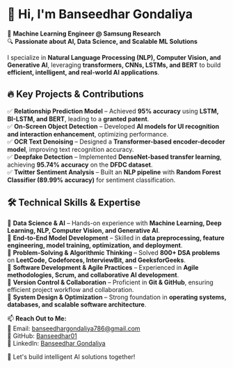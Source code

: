# 👋 Hi, I'm Banseedhar Gondaliya  

🚀 **Machine Learning Engineer @ Samsung Research**  
🔍 **Passionate about AI, Data Science, and Scalable ML Solutions**  

I specialize in **Natural Language Processing (NLP), Computer Vision, and Generative AI**, leveraging **transformers, CNNs, LSTMs, and BERT** to build **efficient, intelligent, and real-world AI applications**.  

## 🔥 Key Projects & Contributions  
✅ **Relationship Prediction Model** – Achieved **95% accuracy** using **LSTM, BI-LSTM, and BERT**, leading to a **granted patent**.  
✅ **On-Screen Object Detection** – Developed **AI models for UI recognition and interaction enhancement**, optimizing performance.  
✅ **OCR Text Denoising** – Designed a **Transformer-based encoder-decoder model**, improving text recognition accuracy.  
✅ **Deepfake Detection** – Implemented **DenseNet-based transfer learning**, achieving **95.74% accuracy** on the **DFDC dataset**.  
✅ **Twitter Sentiment Analysis** – Built an **NLP pipeline** with **Random Forest Classifier (89.99% accuracy)** for sentiment classification.  

## 🛠️ Technical Skills & Expertise  
🔹 **Data Science & AI** – Hands-on experience with **Machine Learning, Deep Learning, NLP, Computer Vision, and Generative AI**.  
🔹 **End-to-End Model Development** – Skilled in **data preprocessing, feature engineering, model training, optimization, and deployment**.  
🔹 **Problem-Solving & Algorithmic Thinking** – Solved **800+ DSA problems** on **LeetCode, Codeforces, InterviewBit, and GeeksforGeeks**.  
🔹 **Software Development & Agile Practices** – Experienced in **Agile methodologies, Scrum, and collaborative AI development**.  
🔹 **Version Control & Collaboration** – Proficient in **Git & GitHub**, ensuring efficient project workflow and collaboration.  
🔹 **System Design & Optimization** – Strong foundation in **operating systems, databases, and scalable software architecture**.  

📫 **Reach Out to Me:**  
💌 Email: [banseedhargondaliya786@gmail.com](mailto:banseedhargondaliya786@gmail.com)  
🔗 GitHub: [Banseedhar01](https://github.com/Banseedhar01)  
💼 LinkedIn: [Banseedhar Gondaliya](https://www.linkedin.com/in/banseedhar-g-b84472193/)  

🚀 Let's build intelligent AI solutions together!  
